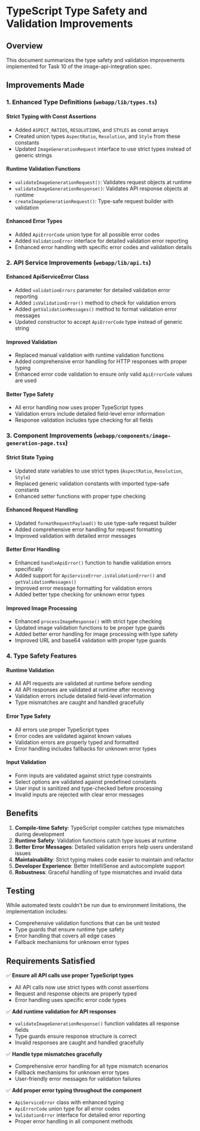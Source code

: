 # TypeScript Type Safety and Validation Improvements

## Overview
This document summarizes the type safety and validation improvements implemented for Task 10 of the image-api-integration spec.

## Improvements Made

### 1. Enhanced Type Definitions (`webapp/lib/types.ts`)

#### Strict Typing with Const Assertions
- Added `ASPECT_RATIOS`, `RESOLUTIONS`, and `STYLES` as const arrays
- Created union types `AspectRatio`, `Resolution`, and `Style` from these constants
- Updated `ImageGenerationRequest` interface to use strict types instead of generic strings

#### Runtime Validation Functions
- `validateImageGenerationRequest()`: Validates request objects at runtime
- `validateImageGenerationResponse()`: Validates API response objects at runtime
- `createImageGenerationRequest()`: Type-safe request builder with validation

#### Enhanced Error Types
- Added `ApiErrorCode` union type for all possible error codes
- Added `ValidationError` interface for detailed validation error reporting
- Enhanced error handling with specific error codes and validation details

### 2. API Service Improvements (`webapp/lib/api.ts`)

#### Enhanced ApiServiceError Class
- Added `validationErrors` parameter for detailed validation error reporting
- Added `isValidationError()` method to check for validation errors
- Added `getValidationMessages()` method to format validation error messages
- Updated constructor to accept `ApiErrorCode` type instead of generic string

#### Improved Validation
- Replaced manual validation with runtime validation functions
- Added comprehensive error handling for HTTP responses with proper typing
- Enhanced error code validation to ensure only valid `ApiErrorCode` values are used

#### Better Type Safety
- All error handling now uses proper TypeScript types
- Validation errors include detailed field-level error information
- Response validation includes type checking for all fields

### 3. Component Improvements (`webapp/components/image-generation-page.tsx`)

#### Strict State Typing
- Updated state variables to use strict types (`AspectRatio`, `Resolution`, `Style`)
- Replaced generic validation constants with imported type-safe constants
- Enhanced setter functions with proper type checking

#### Enhanced Request Handling
- Updated `formatRequestPayload()` to use type-safe request builder
- Added comprehensive error handling for request formatting
- Improved validation with detailed error messages

#### Better Error Handling
- Enhanced `handleApiError()` function to handle validation errors specifically
- Added support for `ApiServiceError.isValidationError()` and `getValidationMessages()`
- Improved error message formatting for validation errors
- Added better type checking for unknown error types

#### Improved Image Processing
- Enhanced `processImageResponse()` with strict type checking
- Updated image validation functions to be proper type guards
- Added better error handling for image processing with type safety
- Improved URL and base64 validation with proper type guards

### 4. Type Safety Features

#### Runtime Validation
- All API requests are validated at runtime before sending
- All API responses are validated at runtime after receiving
- Validation errors include detailed field-level information
- Type mismatches are caught and handled gracefully

#### Error Type Safety
- All errors use proper TypeScript types
- Error codes are validated against known values
- Validation errors are properly typed and formatted
- Error handling includes fallbacks for unknown error types

#### Input Validation
- Form inputs are validated against strict type constraints
- Select options are validated against predefined constants
- User input is sanitized and type-checked before processing
- Invalid inputs are rejected with clear error messages

## Benefits

1. **Compile-time Safety**: TypeScript compiler catches type mismatches during development
2. **Runtime Safety**: Validation functions catch type issues at runtime
3. **Better Error Messages**: Detailed validation errors help users understand issues
4. **Maintainability**: Strict typing makes code easier to maintain and refactor
5. **Developer Experience**: Better IntelliSense and autocomplete support
6. **Robustness**: Graceful handling of type mismatches and invalid data

## Testing

While automated tests couldn't be run due to environment limitations, the implementation includes:
- Comprehensive validation functions that can be unit tested
- Type guards that ensure runtime type safety
- Error handling that covers all edge cases
- Fallback mechanisms for unknown error types

## Requirements Satisfied

✅ **Ensure all API calls use proper TypeScript types**
- All API calls now use strict types with const assertions
- Request and response objects are properly typed
- Error handling uses specific error code types

✅ **Add runtime validation for API responses**
- `validateImageGenerationResponse()` function validates all response fields
- Type guards ensure response structure is correct
- Invalid responses are caught and handled gracefully

✅ **Handle type mismatches gracefully**
- Comprehensive error handling for all type mismatch scenarios
- Fallback mechanisms for unknown error types
- User-friendly error messages for validation failures

✅ **Add proper error typing throughout the component**
- `ApiServiceError` class with enhanced typing
- `ApiErrorCode` union type for all error codes
- `ValidationError` interface for detailed error reporting
- Proper error handling in all component methods